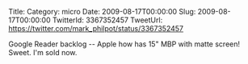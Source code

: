Title: 
Category: micro
Date: 2009-08-17T00:00:00
Slug: 2009-08-17T00:00:00
TwitterId: 3367352457
TweetUrl: https://twitter.com/mark_philpot/status/3367352457

Google Reader backlog -- Apple how has 15" MBP with matte screen!  Sweet. I'm sold now.
